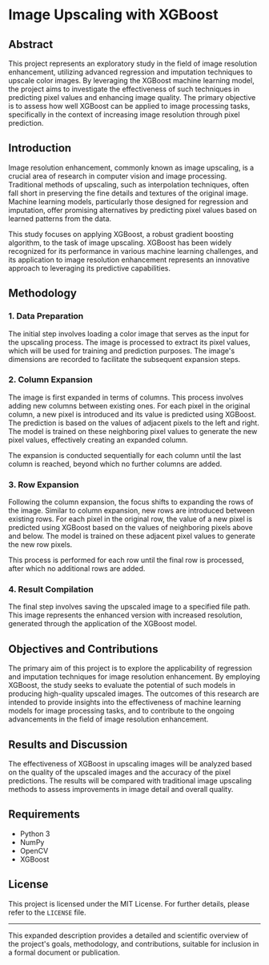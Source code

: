 # Image Upscaling with XGBoost

## Abstract

This project represents an exploratory study in the field of image resolution enhancement, utilizing advanced regression and imputation techniques to upscale color images. By leveraging the XGBoost machine learning model, the project aims to investigate the effectiveness of such techniques in predicting pixel values and enhancing image quality. The primary objective is to assess how well XGBoost can be applied to image processing tasks, specifically in the context of increasing image resolution through pixel prediction.

## Introduction

Image resolution enhancement, commonly known as image upscaling, is a crucial area of research in computer vision and image processing. Traditional methods of upscaling, such as interpolation techniques, often fall short in preserving the fine details and textures of the original image. Machine learning models, particularly those designed for regression and imputation, offer promising alternatives by predicting pixel values based on learned patterns from the data.

This study focuses on applying XGBoost, a robust gradient boosting algorithm, to the task of image upscaling. XGBoost has been widely recognized for its performance in various machine learning challenges, and its application to image resolution enhancement represents an innovative approach to leveraging its predictive capabilities.

## Methodology

### 1. Data Preparation

The initial step involves loading a color image that serves as the input for the upscaling process. The image is processed to extract its pixel values, which will be used for training and prediction purposes. The image's dimensions are recorded to facilitate the subsequent expansion steps.

### 2. Column Expansion

The image is first expanded in terms of columns. This process involves adding new columns between existing ones. For each pixel in the original column, a new pixel is introduced and its value is predicted using XGBoost. The prediction is based on the values of adjacent pixels to the left and right. The model is trained on these neighboring pixel values to generate the new pixel values, effectively creating an expanded column.

The expansion is conducted sequentially for each column until the last column is reached, beyond which no further columns are added.

### 3. Row Expansion

Following the column expansion, the focus shifts to expanding the rows of the image. Similar to column expansion, new rows are introduced between existing rows. For each pixel in the original row, the value of a new pixel is predicted using XGBoost based on the values of neighboring pixels above and below. The model is trained on these adjacent pixel values to generate the new row pixels.

This process is performed for each row until the final row is processed, after which no additional rows are added.

### 4. Result Compilation

The final step involves saving the upscaled image to a specified file path. This image represents the enhanced version with increased resolution, generated through the application of the XGBoost model.

## Objectives and Contributions

The primary aim of this project is to explore the applicability of regression and imputation techniques for image resolution enhancement. By employing XGBoost, the study seeks to evaluate the potential of such models in producing high-quality upscaled images. The outcomes of this research are intended to provide insights into the effectiveness of machine learning models for image processing tasks, and to contribute to the ongoing advancements in the field of image resolution enhancement.

## Results and Discussion

The effectiveness of XGBoost in upscaling images will be analyzed based on the quality of the upscaled images and the accuracy of the pixel predictions. The results will be compared with traditional image upscaling methods to assess improvements in image detail and overall quality.

## Requirements

- Python 3
- NumPy
- OpenCV
- XGBoost

## License

This project is licensed under the MIT License. For further details, please refer to the `LICENSE` file.

---

This expanded description provides a detailed and scientific overview of the project's goals, methodology, and contributions, suitable for inclusion in a formal document or publication.
